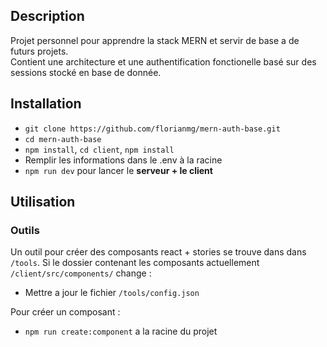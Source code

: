 ## Description

Projet personnel pour apprendre la stack MERN et servir de base a de futurs projets.<br />
Contient une architecture et une authentification fonctionelle basé sur des sessions stocké en base de donnée.

## Installation

- `git clone https://github.com/florianmg/mern-auth-base.git`
- `cd mern-auth-base`
- `npm install`, `cd client`, `npm install`
- Remplir les informations dans le .env à la racine
- `npm run dev` pour lancer le **serveur + le client**


## Utilisation

### Outils

Un outil pour créer des composants react + stories se trouve dans dans `/tools`.
Si le dossier contenant les composants actuellement `/client/src/components/` change : 
- Mettre a jour le fichier `/tools/config.json`

Pour créer un composant :
- `npm run create:component` a la racine du projet
